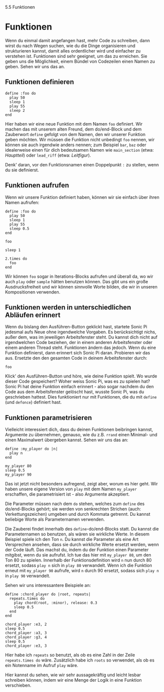 5.5 Funktionen

# Funktionen

Wenn du einmal damit angefangen hast, mehr Code zu schreiben, dann wirst du nach Wegen suchen, wie du die Dinge organisieren und strukturieren kannst, damit alles ordentlicher wird und einfacher zu verstehen ist. Funktionen sind sehr geeignet, um das zu erreichen. Sie geben uns die Möglichkeit, einem Bündel von Codezeilen einen Namen zu geben. Sehen wir uns das an.

## Funktionen definieren

```
define :foo do
  play 50
  sleep 1
  play 55
  sleep 2
end
```

Hier haben wir eine neue Funktion mit dem Namen `foo` definiert. Wir machen das mit unserem alten Freund, dem do/end-Block und dem Zauberwort `define` gefolgt von dem Namen, den wir unserer Funktion geben möchten. Wir müssen die Funktion  nicht unbedingt `foo` nennen, wir können sie auch irgendwie anders nennen; zum Beispiel `bar`, `baz` oder idealerweise einen für dich bedeutsamen Namen wie `main_section` (etwa: *Hauptteil*) oder `lead_riff` (etwa: *Leitfigur*).

Denk' daran, vor den Funktionsnamen einen Doppelpunkt `:` zu stellen, wenn du sie definierst.

## Funktionen aufrufen

Wenn wir unsere Funktion definiert haben, können wir sie einfach über ihren Namen aufrufen:

```
define :foo do
  play 50
  sleep 1
  play 55
  sleep 0.5
end

foo

sleep 1

2.times do
  foo
end
```

Wir können `foo` sogar in Iterations-Blocks aufrufen und überall da, wo wir auch `play` oder `sample` hätten benutzen können. Das gibt uns ein große Ausdrucksfreiheit und wir können sinnvolle Worte bilden, die wir in unseren Kompositionen verwenden.

## Funktionen werden in unterschiedlichen Abläufen erinnert

Wenn du bislang den Ausführen-Button geklickt hast, startete Sonic Pi jedesmal aufs Neue ohne irgendwelche Vorgaben. Es berücksichtigt nichs, außer dem, was im jeweiligen Arbeitsfenster steht. Du kannst dich nicht auf irgendwelchen Code beziehen, der in einem anderen Arbeitsfenster oder einem anderen Thread steht. Funktionen ändern das jedoch. Wenn du eine Funktion definierst, dann erinnert sich Sonic Pi daran. Probieren wir das aus. Ersetzte den den gesamten Code in deinem Arbeitsfenster durch:

```
foo
```

Klick' den Ausführen-Button und höre, wie deine Funktion spielt. Wo wurde dieser Code gespeichert? Woher weiss Sonic Pi, was es zu spielen hat? Sonic Pi hat deine Funktion einfach erinnert - also sogar nachdem du den Code aus dem Arbeitsfenster gelöscht hast, wusste Sonic Pi, was du geschrieben hattest. Dies funktioniert nur mit Funktionen, die du mit `define` (und `defonce`) definiert hast.

## Funktionen parametrisieren

Vielleicht interessiert dich, dass du deinen Funktionen beibringen kannst, Argumente zu übernehmen, genauso, wie du z.B. `rrand` einen Minimal- und einen Maximalwert übergeben kannst. Sehen wir uns das an:

```
define :my_player do |n|
  play n
end

my_player 80
sleep 0.5
my_player 90
```

Das ist jetzt nicht besonders aufregend, zeigt aber, worum es hier geht. Wir haben unsere eigene Version von `play` mit dem Namen `my_player` erschaffen, die parametrisiert ist - also Argumente akzeptiert.

Die Parameter müssen nach dem `do` stehen, welches zum `define` des do/end-Blocks gehört; sie werden von senkrechten Strichen (auch: Verkettungszeichen) umgeben und durch Kommata getrennt. Du kannst beliebige Worte als Parameternamen verwenden.

Die Zauberei findet innerhalb des `define`-do/end-Blocks statt. Du kannst die Parameternamen so benutzen, als wären sie wirkliche Werte. In diesem Beispiel spiele ich den Ton `n`. Du kannst die Parameter als eine Art Versprechen ansehen, dass sie durch wirkliche Werte ersetzt werden, wenn der Code läuft. Das machst du, indem du der Funktion einen Parameter mitgibst, wenn du sie aufrufst. Ich tue das hier mit `my_player 80`, um den Ton 80 zu spielen. Innerhalb der Funktionsdefinition wird `n` nun durch 80 ersetzt, sodass `play n` sich in `play 80` verwandelt. Wenn ich die Funktion erneut mit `my_player 90` aufrufe, wird `n` durch 90 ersetzt, sodass sich `play n` in `play 90` verwandelt.

Sehen wir uns interessantere Beispiele an:

``` 
define :chord_player do |root, repeats| 
  repeats.times do
    play chord(root, :minor), release: 0.3
    sleep 0.5
  end
end

chord_player :e3, 2
sleep 0.5
chord_player :a3, 3
chord_player :g3, 4
sleep 0.5
chord_player :e3, 3

```

Hier habe ich `repeats` so benutzt, als ob es eine Zahl in der Zeile `repeats.times do` wäre. Zusätzlich habe ich `roots` so verwendet, als ob es ein Notenname im Aufruf `play` wäre.

Hier kannst du sehen, wie wir sehr aussagekräftig und leicht lesbar schreiben können, indem wir eine Menge der Logik in eine Funktion verschieben.

